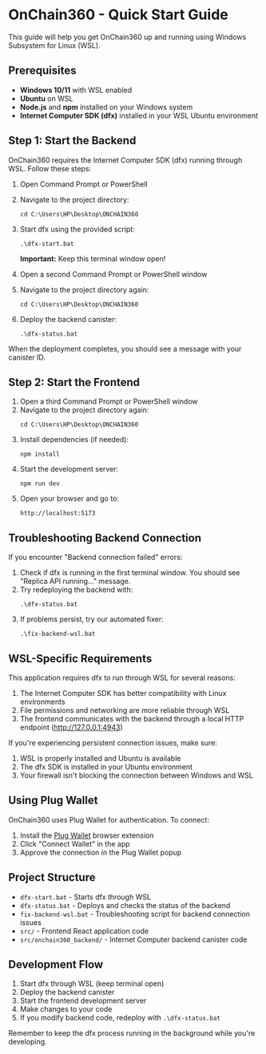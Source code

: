# OnChain360 - Quick Start Guide

This guide will help you get OnChain360 up and running using Windows Subsystem for Linux (WSL).

## Prerequisites

- **Windows 10/11** with WSL enabled
- **Ubuntu** on WSL
- **Node.js** and **npm** installed on your Windows system
- **Internet Computer SDK (dfx)** installed in your WSL Ubuntu environment

## Step 1: Start the Backend

OnChain360 requires the Internet Computer SDK (dfx) running through WSL. Follow these steps:

1. Open Command Prompt or PowerShell
2. Navigate to the project directory:
   ```
   cd C:\Users\HP\Desktop\ONCHAIN360
   ```
3. Start dfx using the provided script:
   ```
   .\dfx-start.bat
   ```
   **Important:** Keep this terminal window open!

4. Open a second Command Prompt or PowerShell window
5. Navigate to the project directory again:
   ```
   cd C:\Users\HP\Desktop\ONCHAIN360
   ```
6. Deploy the backend canister:
   ```
   .\dfx-status.bat
   ```

When the deployment completes, you should see a message with your canister ID.

## Step 2: Start the Frontend

1. Open a third Command Prompt or PowerShell window
2. Navigate to the project directory again:
   ```
   cd C:\Users\HP\Desktop\ONCHAIN360
   ```
3. Install dependencies (if needed):
   ```
   npm install
   ```
4. Start the development server:
   ```
   npm run dev
   ```
5. Open your browser and go to:
   ```
   http://localhost:5173
   ```

## Troubleshooting Backend Connection

If you encounter "Backend connection failed" errors:

1. Check if dfx is running in the first terminal window. You should see "Replica API running..." message.
2. Try redeploying the backend with:
   ```
   .\dfx-status.bat
   ```
3. If problems persist, try our automated fixer:
   ```
   .\fix-backend-wsl.bat
   ```

## WSL-Specific Requirements

This application requires dfx to run through WSL for several reasons:

1. The Internet Computer SDK has better compatibility with Linux environments
2. File permissions and networking are more reliable through WSL
3. The frontend communicates with the backend through a local HTTP endpoint (http://127.0.0.1:4943)

If you're experiencing persistent connection issues, make sure:

1. WSL is properly installed and Ubuntu is available
2. The dfx SDK is installed in your Ubuntu environment
3. Your firewall isn't blocking the connection between Windows and WSL

## Using Plug Wallet

OnChain360 uses Plug Wallet for authentication. To connect:

1. Install the [Plug Wallet](https://plugwallet.ooo/) browser extension
2. Click "Connect Wallet" in the app
3. Approve the connection in the Plug Wallet popup

## Project Structure

- `dfx-start.bat` - Starts dfx through WSL
- `dfx-status.bat` - Deploys and checks the status of the backend
- `fix-backend-wsl.bat` - Troubleshooting script for backend connection issues
- `src/` - Frontend React application code
- `src/onchain360_backend/` - Internet Computer backend canister code

## Development Flow

1. Start dfx through WSL (keep terminal open)
2. Deploy the backend canister 
3. Start the frontend development server
4. Make changes to your code
5. If you modify backend code, redeploy with `.\dfx-status.bat`

Remember to keep the dfx process running in the background while you're developing. 